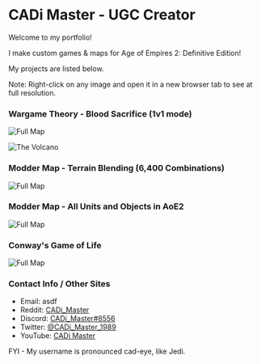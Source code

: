 # CADi Master - UGC Creator

Welcome to my portfolio!

I make custom games & maps for Age of Empires 2: Definitive Edition!

My projects are listed below.

Note: Right-click on any image and open it in a new browser tab to see at full resolution.


### Wargame Theory - Blood Sacrifice (1v1 mode)

![Full Map](https://cdn.discordapp.com/attachments/978338836662878218/978339019731636264/Full_Map_v099.png)

![The Volcano](https://cdn.discordapp.com/attachments/978338836662878218/978342084773806109/The_Volcano.jpg)


### Modder Map - Terrain Blending (6,400 Combinations)

![Full Map](https://cdn.discordapp.com/attachments/978338836662878218/978339019731636264/Full_Map_v099.png)


### Modder Map - All Units and Objects in AoE2

![Full Map](https://cdn.discordapp.com/attachments/978338836662878218/978339019731636264/Full_Map_v099.png)


### Conway's Game of Life

![Full Map](https://cdn.discordapp.com/attachments/978338836662878218/978339019731636264/Full_Map_v099.png)


### Contact Info / Other Sites

- Email: asdf
- Reddit: [CADi_Master](https://www.reddit.com/user/CADi_Master)
- Discord: [CADi_Master#8556](https://discordapp.com/users/CADi_Master#8556)
- Twitter: [@CADi_Master_1989](https://twitter.com/CADi_Master_89)
- YouTube: [CADi Master](https://www.youtube.com/channel/UCxDTqlOj0VGl_QzBw34EtQg)

FYI - My username is pronounced cad-eye, like Jedi.
